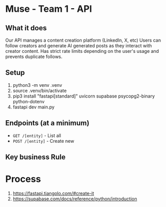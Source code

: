 # Muse - Team 1 - API

## What it does
Our API manages a content creation platform (LinkedIn, X, etc)
Users can follow creators and generate AI generated posts as they interact with creator content. 
Has strict rate limits depending on the user's usage and prevents duplicate follows. 
## Setup

1. python3 -m venv .venv
2. source .venv/bin/activate
3. pip3 install "fastapi[standard]" uvicorn supabase psycopg2-binary python-dotenv
4. fastapi dev main.py

## Endpoints (at a minimum)

- `GET /[entity]` - List all
- `POST /[entity]` - Create new

## Key business Rule

# Process

1. https://fastapi.tiangolo.com/#create-it
2. https://supabase.com/docs/reference/python/introduction
